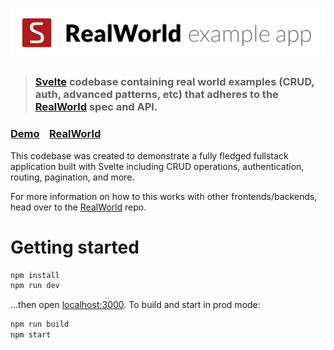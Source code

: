 # ![RealWorld Example App](logo.png)

> ### [Svelte](https://github.com/sveltejs/svelte) codebase containing real world examples (CRUD, auth, advanced patterns, etc) that adheres to the [RealWorld](https://github.com/gothinkster/realworld) spec and API.


### [Demo](svelte-realworld.now.sh)&nbsp;&nbsp;&nbsp;&nbsp;[RealWorld](https://github.com/gothinkster/realworld)


This codebase was created to demonstrate a fully fledged fullstack application built with Svelte including CRUD operations, authentication, routing, pagination, and more.

For more information on how to this works with other frontends/backends, head over to the [RealWorld](https://github.com/gothinkster/realworld) repo.


# Getting started

```bash
npm install
npm run dev
```

...then open [localhost:3000](http://localhost:3000). To build and start in prod mode:

```bash
npm run build
npm start
```

